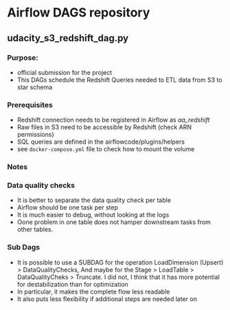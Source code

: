 # Airflow DAGS repository
## udacity_s3_redshift_dag.py
### Purpose:
- official submission for the project
- This DAGs schedule the Redshift Queries needed to ETL data from S3 to star schema

### Prerequisites
- Redshift connection needs to be registered in Airflow as *aa_redshift*
- Raw files in S3 need to be accessible by Redshift (check ARN permissions)
- SQL queries are defined in the airflowcode/plugins/helpers
- see `docker-compose.yml` file to check how to mount the volume

### Notes
### Data quality checks
- It is better to separate the data quality check per table
- Airflow should be one task per step
- It is much easier to debug, without looking at the logs
- Oone problem in one table does not hamper downstream tasks from other tables.

### Sub Dags
- It is possible to use a SUBDAG for the operation LoadDimension (Upsert) > DataQualityChecks, And maybe for the Stage > LoadTable > DataQualityCheks > Truncate. I did not, I think that it has more potential for destabilization than for optimization
- In particular, it makes the complete flow less readable
- It also puts less flexibility if additional steps are needed later on
